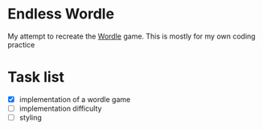 # Endless Wordle

My attempt to recreate the [Wordle](https://www.powerlanguage.co.uk/wordle/) game. This is mostly for my own coding practice

# Task list

- [x] implementation of a wordle game
- [ ] implementation difficulty
- [ ] styling
